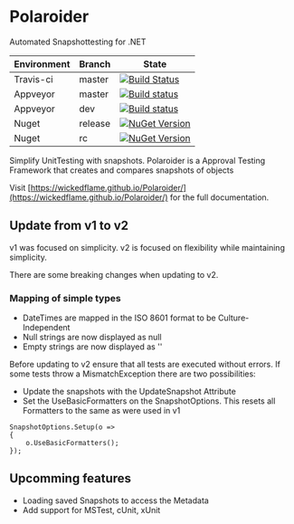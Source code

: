 # Polaroider
Automated Snapshottesting for .NET

| Environment | Branch | State |
|---|---|---|
| Travis-ci | master | [![Build Status](https://travis-ci.org/WickedFlame/Polaroider.svg?branch=master)](https://travis-ci.org/WickedFlame/Polaroider) |
| Appveyor | master | [![Build status](https://ci.appveyor.com/api/projects/status/3v8mpq0p35vlegda/branch/master?svg=true)](https://ci.appveyor.com/project/chriswalpen/polaroider) |
| Appveyor | dev | [![Build status](https://ci.appveyor.com/api/projects/status/3v8mpq0p35vlegda/branch/dev?svg=true)](https://ci.appveyor.com/project/chriswalpen/polaroider) |
| Nuget | release | [![NuGet Version](https://img.shields.io/nuget/v/polaroider.svg?style=flat)](https://www.nuget.org/packages/polaroider/) |
| Nuget | rc | [![NuGet Version](https://img.shields.io/nuget/vpre/polaroider.svg?style=flat)](https://www.nuget.org/packages/polaroider/) |

Simplify UnitTesting with snapshots.
Polaroider is a Approval Testing Framework that creates and compares snapshots of objects

Visit [https://wickedflame.github.io/Polaroider/](https://wickedflame.github.io/Polaroider/) for the full documentation.

## Update from v1 to v2
v1 was focused on simplicity. 
v2 is focused on flexibility while maintaining simplicity.

There are some breaking changes when updating to v2.
### Mapping of simple types
- DateTimes are mapped in the ISO 8601 format to be Culture-Independent
- Null strings are now displayed as null
- Empty strings are now displayed as ''

Before updating to v2 ensure that all tests are executed without errors.
If some tests throw a MismatchException there are two possibilities:
- Update the snapshots with the UpdateSnapshot Attribute
- Set the UseBasicFormatters on the SnapshotOptions. This resets all Formatters to the same as were used in v1
```
SnapshotOptions.Setup(o =>
{
    o.UseBasicFormatters();
});
```

## Upcomming features
- Loading saved Snapshots to access the Metadata
- Add support for MSTest, cUnit, xUnit